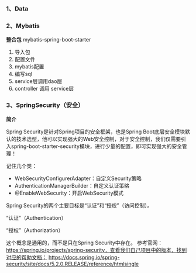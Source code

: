 ### 1、Data

### 2、Mybatis

**整合包**
		mybatis-spring-boot-starter



1. 导入包
2. 配置文件
3. mybatis配置
4. 编写sql
5. service层调用dao层
6. controller 调用 service层

### 3、SpringSecurity（安全）

**简介**

Spring Security是针对Spring项目的安全框架，也是Spring Boot底层安全模块默认的技术选型，他可以实现强大的Web安全控制，对于安全控制，我们仅需要引入spring-boot-starter-security模块，进行少量的配置，即可实现强大的安全管理！

记住几个类：

- WebSecurityConfigurerAdapter：自定义Security策略
- AuthenticationManagerBuilder：自定义认证策略
- @EnableWebSecurity：开启WebSecurity模式

Spring Security的两个主要目标是“认证”和“授权”（访问控制）。

“认证"（Authentication）

“授权”（Authorization）

这个概念是通用的，而不是只在Spring Security中存在。
参考官网：https://spring.io/projects/spring-security，查看我们自己项目中的版本，找到对应的帮助文档：
https://docs.spring.io/spring-security/site/docs/5.2.0.RELEASE/reference/htmlsingle